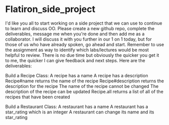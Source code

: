 # Flatiron_side_project
I'd like you all to start working on a side project that we can use to continue to learn and discuss OO. Please create a new github repo, complete the deliverables, message me when you're done and then add me as a collaborator. I will discuss it with you further in our 1 on 1 today, but for those of us who have already spoken, go ahead and start. Remember to use the assignment as way to identify which labs/lectures would be most helpful to review. There is no due time but obviously the quicker you get it to me, the quicker I can give feedback and next steps. Here are the deliverables:

Build a Recipe Class:
A recipe has a name
A recipe has a description
Recipe#name returns the name of the recipe
Recipe#description returns the description for the recipe
The name of the recipe cannot be changed
The description of the recipe can be updated
Recipe.all returns a list of all of the recipes that have been created

Build a Restaurant Class:
A restaurant has a name
A restaurant has a star_rating which is an integer
A restaurant can change its name and its star_rating
